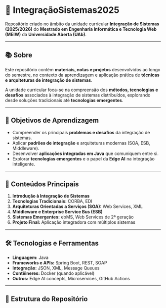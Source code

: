# 🧩 IntegraçãoSistemas2025

Repositório criado no âmbito da unidade curricular **Integração de Sistemas (2025/2026)** do **Mestrado em Engenharia Informática e Tecnologia Web (MEIW)** da **Universidade Aberta (UAb)**.

---

## 📚 Sobre

Este repositório contém **materiais, notas e projetos** desenvolvidos ao longo do semestre, no contexto da aprendizagem e aplicação prática de **técnicas e arquiteturas de integração de sistemas**.

A unidade curricular foca-se na compreensão dos **métodos, tecnologias e desafios** associados à integração de sistemas distribuídos, explorando desde soluções tradicionais até **tecnologias emergentes**.

---

## 🎯 Objetivos de Aprendizagem

- Compreender os principais **problemas e desafios** da integração de sistemas.  
- Aplicar **padrões de integração** e arquiteturas modernas (SOA, ESB, Middleware).  
- Desenvolver **aplicações integradas em Java** que comuniquem entre si.  
- Explorar **tecnologias emergentes** e o papel da **Edge AI** na integração inteligente.  

---

## 🧠 Conteúdos Principais

1. **Introdução à Integração de Sistemas**
2. **Tecnologias Tradicionais:** CORBA, EDI  
3. **Arquiteturas Orientadas a Serviços (SOA):** Web Services, XML  
4. **Middleware e Enterprise Service Bus (ESB)**
5. **Sistemas Emergentes:** ebMS, Web Services de 2ª geração  
6. **Projeto Final:** Aplicação integradora com múltiplos sistemas

---

## 🛠️ Tecnologias e Ferramentas

- **Linguagem:** Java  
- **Frameworks e APIs:** Spring Boot, REST, SOAP  
- **Integração:** JSON, XML, Message Queues  
- **Contêineres:** Docker (quando aplicável)  
- **Outros:** Edge AI concepts, Microservices, GitHub Actions  

---

## 📂 Estrutura do Repositório

